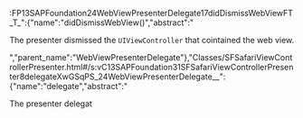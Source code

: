 :FP13SAPFoundation24WebViewPresenterDelegate17didDismissWebViewFT_T_":{"name":"didDismissWebView()","abstract":"<p>The presenter dismissed the <code>UIViewController</code> that cointained the web view.</p>","parent_name":"WebViewPresenterDelegate"},"Classes/SFSafariViewControllerPresenter.html#/s:vC13SAPFoundation31SFSafariViewControllerPresenter8delegateXwGSqPS_24WebViewPresenterDelegate__":{"name":"delegate","abstract":"<p>The presenter delegat